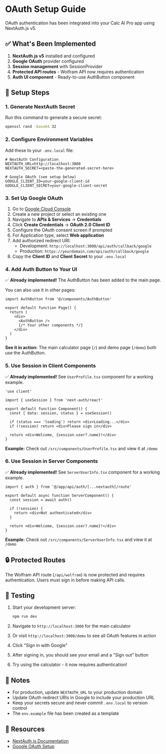 # OAuth Setup Guide

OAuth authentication has been integrated into your Calc AI Pro app using NextAuth.js v5.

## ✅ What's Been Implemented

1. **NextAuth.js v5** installed and configured
2. **Google OAuth** provider configured
3. **Session management** with SessionProvider
4. **Protected API routes** - Wolfram API now requires authentication
5. **Auth UI component** - Ready-to-use AuthButton component

## 🔧 Setup Steps

### 1. Generate NextAuth Secret

Run this command to generate a secure secret:

```bash
openssl rand -base64 32
```

### 2. Configure Environment Variables

Add these to your `.env.local` file:

```env
# NextAuth Configuration
NEXTAUTH_URL=http://localhost:3000
NEXTAUTH_SECRET=<paste-the-generated-secret-here>

# Google OAuth (see setup below)
GOOGLE_CLIENT_ID=your-google-client-id
GOOGLE_CLIENT_SECRET=your-google-client-secret
```

### 3. Set Up Google OAuth

1. Go to [Google Cloud Console](https://console.cloud.google.com/)
2. Create a new project or select an existing one
3. Navigate to **APIs & Services** → **Credentials**
4. Click **Create Credentials** → **OAuth 2.0 Client ID**
5. Configure the OAuth consent screen if prompted
6. For Application type, select **Web application**
7. Add authorized redirect URI:
   - Development: `http://localhost:3000/api/auth/callback/google`
   - Production: `https://yourdomain.com/api/auth/callback/google`
8. Copy the **Client ID** and **Client Secret** to your `.env.local`

### 4. Add Auth Button to Your UI

✅ **Already implemented!** The AuthButton has been added to the main page.

You can also use it in other pages:

```tsx
import AuthButton from '@/components/AuthButton'

export default function Page() {
  return (
    <div>
      <AuthButton />
      {/* Your other components */}
    </div>
  )
}
```

**See it in action:** The main calculator page (`/`) and demo page (`/demo`) both use the AuthButton.

### 5. Use Session in Client Components

✅ **Already implemented!** See `UserProfile.tsx` component for a working example.

```tsx
'use client'

import { useSession } from 'next-auth/react'

export default function Component() {
  const { data: session, status } = useSession()

  if (status === 'loading') return <div>Loading...</div>
  if (!session) return <div>Please sign in</div>

  return <div>Welcome, {session.user?.name}!</div>
}
```

**Example:** Check out `/src/components/UserProfile.tsx` and view it at `/demo`

### 6. Use Session in Server Components

✅ **Already implemented!** See `ServerUserInfo.tsx` component for a working example.

```tsx
import { auth } from '@/app/api/auth/[...nextauth]/route'

export default async function ServerComponent() {
  const session = await auth()

  if (!session) {
    return <div>Not authenticated</div>
  }

  return <div>Welcome, {session.user?.name}!</div>
}
```

**Example:** Check out `/src/components/ServerUserInfo.tsx` and view it at `/demo`

## 🔒 Protected Routes

The Wolfram API route (`/api/wolfram`) is now protected and requires authentication. Users must sign in before making API calls.

## 🚀 Testing

1. Start your development server:
   ```bash
   npm run dev
   ```

2. Navigate to `http://localhost:3000` for the main calculator

3. Or visit `http://localhost:3000/demo` to see all OAuth features in action

4. Click "Sign in with Google"

5. After signing in, you should see your email and a "Sign out" button

6. Try using the calculator - it now requires authentication!

## 📝 Notes

- For production, update `NEXTAUTH_URL` to your production domain
- Update OAuth redirect URIs in Google to include your production URL
- Keep your secrets secure and never commit `.env.local` to version control
- The `env.example` file has been created as a template

## 🔗 Resources

- [NextAuth.js Documentation](https://next-auth.js.org/)
- [Google OAuth Setup](https://developers.google.com/identity/protocols/oauth2)
